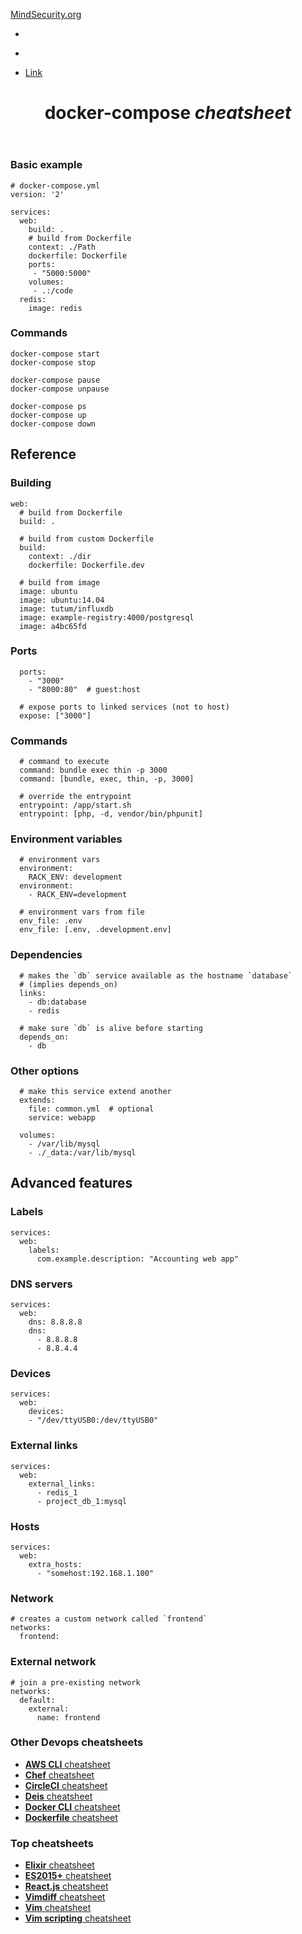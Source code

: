 <nav class="top-nav" data-js-no-preview="" role="navigation">

<div class="container">

[MindSecurity.org](https://mindsecurity.org/)

<div class="actions">

*   [<span class="text"></span>](https://www.facebook.com/sharer/sharer.php?u=https://devhints.io/docker-compose.html)
*   [<span class="text"></span>](https://twitter.com/intent/tweet?text=The%20ultimate%20cheatsheet%20for%20docker-compose.%20https://devhints.io/docker-compose.html)

*   [<span class="text -visible">Link</span>](https://github.com/rstacruz/cheatsheets/blob/master/docker-compose.md)

</div>

</div>

</nav>

<div class="body-area">

<header class="main-heading -center" role="banner">

# docker-compose _cheatsheet_

<div class="adbox" data-js-no-preview="">

<div class="ad -codefund" role="complementary">

<aside class="codefund-sponsor" data-js-no-preview=""></aside>

</div>

</div>

</header>

<main class="post-content MarkdownBody" data-js-main-body="" data-js-anchors="" role="main">

### Basic example

    # docker-compose.yml
    version: '2'

    services:
      web:
        build: .
        # build from Dockerfile
        context: ./Path
        dockerfile: Dockerfile
        ports:
         - "5000:5000"
        volumes:
         - .:/code
      redis:
        image: redis

### Commands

    docker-compose start
    docker-compose stop

    docker-compose pause
    docker-compose unpause

    docker-compose ps
    docker-compose up
    docker-compose down

## Reference

### Building

    web:
      # build from Dockerfile
      build: .

      # build from custom Dockerfile
      build:
        context: ./dir
        dockerfile: Dockerfile.dev

      # build from image
      image: ubuntu
      image: ubuntu:14.04
      image: tutum/influxdb
      image: example-registry:4000/postgresql
      image: a4bc65fd

### Ports

      ports:
        - "3000"
        - "8000:80"  # guest:host

      # expose ports to linked services (not to host)
      expose: ["3000"]

### Commands

      # command to execute
      command: bundle exec thin -p 3000
      command: [bundle, exec, thin, -p, 3000]

      # override the entrypoint
      entrypoint: /app/start.sh
      entrypoint: [php, -d, vendor/bin/phpunit]

### Environment variables

      # environment vars
      environment:
        RACK_ENV: development
      environment:
        - RACK_ENV=development

      # environment vars from file
      env_file: .env
      env_file: [.env, .development.env]

### Dependencies

      # makes the `db` service available as the hostname `database`
      # (implies depends_on)
      links:
        - db:database
        - redis

      # make sure `db` is alive before starting
      depends_on:
        - db

### Other options

      # make this service extend another
      extends:
        file: common.yml  # optional
        service: webapp

      volumes:
        - /var/lib/mysql
        - ./_data:/var/lib/mysql

## Advanced features

### Labels

    services:
      web:
        labels:
          com.example.description: "Accounting web app"

### DNS servers

    services:
      web:
        dns: 8.8.8.8
        dns:
          - 8.8.8.8
          - 8.8.4.4

### Devices

    services:
      web:
        devices:
        - "/dev/ttyUSB0:/dev/ttyUSB0"

### External links

    services:
      web:
        external_links:
          - redis_1
          - project_db_1:mysql

### Hosts

    services:
      web:
        extra_hosts:
          - "somehost:192.168.1.100"

### Network

    # creates a custom network called `frontend`
    networks:
      frontend:

### External network

    # join a pre-existing network
    networks:
      default:
        external:
          name: frontend

</main>

</div>

<section class="comments-area" id="comments" data-js-no-preview="">


### Other Devops cheatsheets

*   [**AWS CLI** <span>cheatsheet<abbr class="attribute-peg -new-layout hint--bottom" data-hint="New layout!"><span></span></abbr></span>](https://devhints.io/awscli)
*   [**Chef** <span>cheatsheet<abbr class="attribute-peg -new-layout hint--bottom" data-hint="New layout!"><span></span></abbr></span>](https://devhints.io/chef)
*   [**CircleCI** <span>cheatsheet</span>](https://devhints.io/circle)
*   [**Deis** <span>cheatsheet<abbr class="attribute-peg -new-layout hint--bottom" data-hint="New layout!"><span></span></abbr></span>](https://devhints.io/deis)
*   [**Docker CLI** <span>cheatsheet<abbr class="attribute-peg -new-layout hint--bottom" data-hint="New layout!"><span></span></abbr></span>](https://devhints.io/docker)
*   [**Dockerfile** <span>cheatsheet<abbr class="attribute-peg -new-layout hint--bottom" data-hint="New layout!"><span></span></abbr></span>](https://devhints.io/dockerfile)

</div>

</div>

<div class="group">

<div class="related-posts-group">

### Top cheatsheets

*   [**Elixir** <span>cheatsheet<abbr class="attribute-peg -new-layout hint--bottom" data-hint="New layout!"><span></span></abbr></span>](https://devhints.io/elixir)
*   [**ES2015+** <span>cheatsheet<abbr class="attribute-peg -new-layout hint--bottom" data-hint="New layout!"><span></span></abbr></span>](https://devhints.io/es6)
*   [**React.js** <span>cheatsheet<abbr class="attribute-peg -new-layout hint--bottom" data-hint="New layout!"><span></span></abbr></span>](https://devhints.io/react)
*   [**Vimdiff** <span>cheatsheet<abbr class="attribute-peg -new-layout hint--bottom" data-hint="New layout!"><span></span></abbr></span>](https://devhints.io/vim-diff)
*   [**Vim** <span>cheatsheet<abbr class="attribute-peg -new-layout hint--bottom" data-hint="New layout!"><span></span></abbr></span>](https://devhints.io/vim)
*   [**Vim scripting** <span>cheatsheet<abbr class="attribute-peg -new-layout hint--bottom" data-hint="New layout!"><span></span></abbr></span>](https://devhints.io/vimscript)

</div>

</div>

</div>

</div>

</footer>
